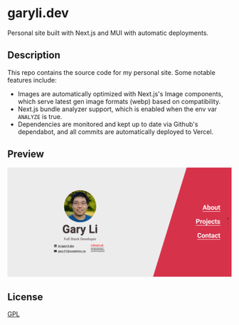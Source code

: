 # garyli.dev
Personal site built with Next.js and MUI with automatic deployments.

## Description
This repo contains the source code for my personal site. Some notable features include:
* Images are automatically optimized with Next.js's Image components, which serve latest gen image formats (webp) based on compatibility.
* Next.js bundle analyzer support, which is enabled when the env var `ANALYZE` is true.
* Dependencies are monitored and kept up to date via Github's dependabot, and all commits are automatically deployed to Vercel.

## Preview
![Preview](preview.png)

## License
[GPL](https://choosealicense.com/licenses/gpl-3.0/)
